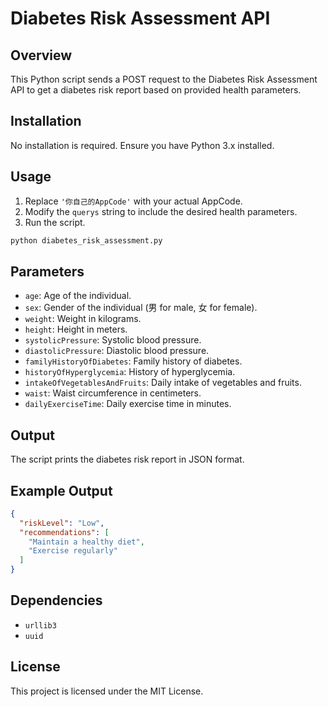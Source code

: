 # Diabetes Risk Assessment API

## Overview
This Python script sends a POST request to the Diabetes Risk Assessment API to get a diabetes risk report based on provided health parameters.

## Installation
No installation is required. Ensure you have Python 3.x installed.

## Usage
1. Replace `'你自己的AppCode'` with your actual AppCode.
2. Modify the `querys` string to include the desired health parameters.
3. Run the script.

```bash
python diabetes_risk_assessment.py
```

## Parameters
- `age`: Age of the individual.
- `sex`: Gender of the individual (男 for male, 女 for female).
- `weight`: Weight in kilograms.
- `height`: Height in meters.
- `systolicPressure`: Systolic blood pressure.
- `diastolicPressure`: Diastolic blood pressure.
- `familyHistoryOfDiabetes`: Family history of diabetes.
- `historyOfHyperglycemia`: History of hyperglycemia.
- `intakeOfVegetablesAndFruits`: Daily intake of vegetables and fruits.
- `waist`: Waist circumference in centimeters.
- `dailyExerciseTime`: Daily exercise time in minutes.

## Output
The script prints the diabetes risk report in JSON format.

## Example Output
```json
{
  "riskLevel": "Low",
  "recommendations": [
    "Maintain a healthy diet",
    "Exercise regularly"
  ]
}
```

## Dependencies
- `urllib3`
- `uuid`

## License
This project is licensed under the MIT License.
